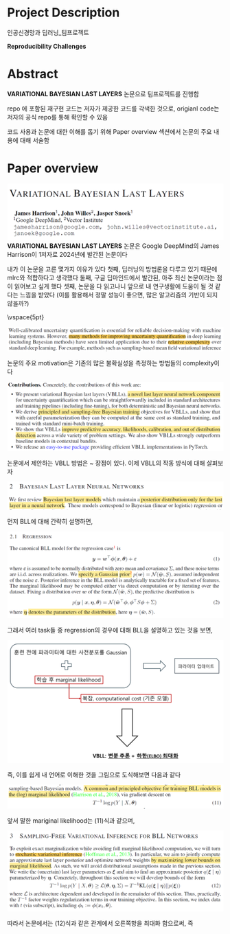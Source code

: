 # Project Description

인공신경망과 딥러닝_팀프로젝트

**Reproducibility Challenges**

# Abstract
 **VARIATIONAL BAYESIAN LAST LAYERS** 논문으로 팀프로젝트를 진행함

 repo 에 포함된 재구현 코드는 저자가 제공한 코드를 각색한 것으로, origianl code는 저자의 공식 repo를 통해 확인할 수 있음

 코드 사용과 논문에 대한 이해를 돕기 위해 Paper overview 섹션에서 논문의 주요 내용에 대해 서술함

# Paper overview

![1](./git_fig/1.png)
**VARIATIONAL BAYESIAN LAST LAYERS** 논문은 Google DeepMind의 James Harrison이 1저자로 2024년에 발간된 논문이다

내가 이 논문을 고른 몇가지 이유가 있다
첫째, 딥러닝의 방법론을 다루고 있기 때문에 mlrc와 적합하다고 생각했다
둘째, 구글 딥마인드에서 발간된, 아주 최신 논문이라는 점이 읽어보고 싶게 했다
셋째, 논문을 다 읽고나니 앞으로 내 연구생활에 도움이 될 것 같다는 느낌을 받았다 (이를 활용해서 정말 성능이 좋으면, 많은 알고리즘의 기반이 되지 않을까?)

\vspace{5pt}

![2](./git_fig/2.png)

논문의 주요 motivation은 기존의 많은 불확실성을 측정하는 방법들의 complexity이다 

![3](./git_fig/3.png)

논문에서 제안하는 VBLL 방법은 ~ 장점이 있다. 이제 VBLL의 작동 방식에 대해 살펴보자

![4](./git_fig/4.png)

먼저 BLL에 대해 간략히 설명하면,

![5](./git_fig/5.png)

그래서 여러 task들 중 regression의 경우에 대해 BLL을 설명하고 있는 것을 보면, 

![6](./git_fig/6.PNG)


즉, 이를 쉽게 내 언어로 이해한 것을 그림으로 도식해보면 다음과 같다

![7](./git_fig/7.png)

앞서 말한 mariginal likelihood는 (11)식과 같으며, 

![8](./git_fig/8.png)

따라서 논문에서는 (12)식과 같은 관계에서 오른쪽항을 최대화 함으로써, 즉



